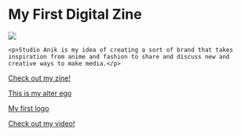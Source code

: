 
<html>
<body>
<h1> <b>My First Digital Zine</b> </h1>
    <img src="https://ibb.co/ygDZ8y1">
  
    <p>Studio Anik is my idea of creating a sort of brand that takes inspiration from anime and fashion to share and discuss new and creative ways to make media.</p>
    
   
   <p><a href="https://issuu.com/anik94/docs/studio_anik_zine">Check out my zine!</a></p>
   <p><a href="https://issuu.com/anik94/docs/studio_anik_zine">This is my alter ego</a></p>
   <p><a href="https://issuu.com/anik94/docs/studio_anik_zine">My first logo</a></p>
   <p><a href="https://www.youtube.com/watch?v=dHFNYpAntnQ&feature=youtu.be">Check out my video!</a></p>
        
    
    
    
    
    
  
    
  </body>







 </html>
